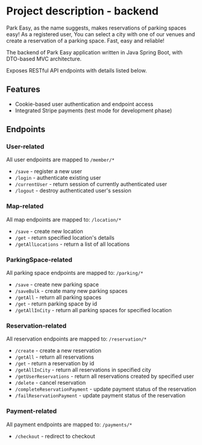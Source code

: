 # Project description - backend

Park Easy, as the name suggests, makes reservations of parking spaces easy! As a
registered user, You can select a city with one of our venues and create a
reservation of a parking space. Fast, easy and reliable!

The backend of Park Easy application written in Java Spring Boot, with DTO-based
MVC architecture.

Exposes RESTful API endpoints with details listed below.

## Features

- Cookie-based user authentication and endpoint access
- Integrated Stripe payments (test mode for development phase)

## Endpoints

### User-related

All user endpoints are mapped to `/member/*`

- `/save` - register a new user
- `/login` - authenticate existing user
- `/currentUser` - return session of currently authenticated user
- `/logout` - destroy authenticated user's session

### Map-related

All map endpoints are mapped to: `/location/*`

- `/save` - create new location
- `/get` - return specified location's details
- `/getAllLocations` - return a list of all locations

### ParkingSpace-related

All parking space endpoints are mapped to: `/parking/*`

- `/save` - create new parking space
- `/saveBulk` - create many new parking spaces
- `/getAll` - return all parking spaces
- `/get` - return parking space by id
- `/getAllInCity` - return all parking spaces for specified location

### Reservation-related

All reservation endpoints are mapped to: `/reservation/*`

- `/create` - create a new reservation
- `/getAll` - return all reservations
- `/get` - return a reservation by id
- `/getAllInCity` - return all reservations in specified city
- `/getUserReservations` - return all reservations created by specified user
- `/delete` - cancel reservation
- `/completeReservationPayment` - update payment status of the reservation
- `/failReservationPayment` - update payment status of the reservation

### Payment-related

All payment endpoints are mapped to: `/payments/*`

- `/checkout` - redirect to checkout
